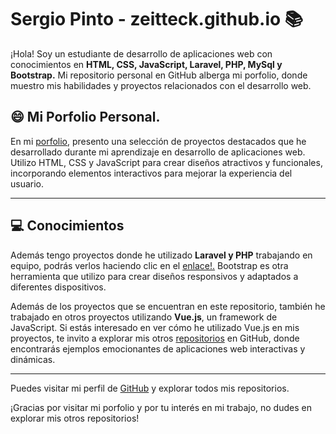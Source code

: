 # Sergio Pinto - zeitteck.github.io 📚
¡Hola! Soy un estudiante de desarrollo de aplicaciones web con conocimientos en **HTML, CSS, JavaScript, Laravel, PHP, MySql y Bootstrap.**
Mi repositorio personal en GitHub alberga mi porfolio, donde muestro mis habilidades y proyectos relacionados con el desarrollo web.

## 😄 Mi Porfolio Personal.

En mi [porfolio](https://zeitteck.github.io), presento una selección de proyectos destacados que he desarrollado durante mi aprendizaje en desarrollo de aplicaciones web. Utilizo HTML, CSS y JavaScript para crear diseños atractivos y funcionales, incorporando elementos interactivos para mejorar la experiencia del usuario.

---

## :computer: Conocimientos

Además tengo proyectos donde he utilizado **Laravel y PHP** trabajando en equipo, podrás verlos haciendo clic en el [enlace!.](https://github.com/ferettoo/EMT)
Bootstrap es otra herramienta que utilizo para crear diseños responsivos y adaptados a diferentes dispositivos.


Además de los proyectos que se encuentran en este repositorio, también he trabajado en otros proyectos utilizando **Vue.js**, un framework de JavaScript. Si estás interesado en ver cómo he utilizado Vue.js en mis proyectos, te invito a explorar mis otros [repositorios](https://github.com/zeitteck/pokedexVue) en GitHub, donde encontrarás ejemplos emocionantes de aplicaciones web interactivas y dinámicas.

---


Puedes visitar mi perfil de [GitHub](https://github.com/zeitteck) y explorar todos mis repositorios.

¡Gracias por visitar mi porfolio y por tu interés en mi trabajo, no dudes en explorar mis otros repositorios!
